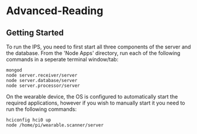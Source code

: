 # Advanced-Reading

## Getting Started

To run the IPS, you need to first start all three components of the server and the database. From the 'Node Apps' directory, run each of the following commands in a seperate terminal window/tab:

```
mongod
node server.receiver/server
node server.database/server
node server.processor/server
```
On the wearable device, the OS is configured to automatically start the required applications, however if you wish to manually start it you need to run the following commands:
```
hciconfig hci0 up
node /home/pi/wearable.scanner/server
```
